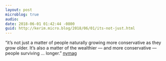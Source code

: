 ```yaml
---
layout: post
microblog: true
audio: 
date: 2018-06-01 01:42:44 -0800
guid: http://kerim.micro.blog/2018/06/01/its-not-just.html
---
```

“it’s not just a matter of people naturally growing more conservative as they grow older. It’s also a matter of the wealthier — and more conservative — people surviving … longer.”  [nymag](http://nymag.com/daily/intelligencer/2018/05/poor-people-often-dont-survive-to-become-seniors-who-vote.html?utm_source=fb&utm_medium=s3&utm_campaign=sharebutton-b)
